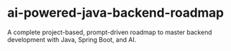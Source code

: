 # ai-powered-java-backend-roadmap
A complete project-based, prompt-driven roadmap to master backend development with Java, Spring Boot, and AI.
